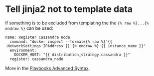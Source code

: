 # Tell jinja2 not to template data

If something is to be excluded from templating the the `{% raw %}...{% endraw %}` can be used:

```ansible
name: Register Cassandra node
  command: "docker inspect --format={% raw %}'{{ .NetworkSettings.IPAddress }}'{% endraw %} {{ instance_name }}"
  environment:
    DOCKER_HOST: "{{ distribution_strategy.cassandra }}"
  register: cassandra_node
```

More in the [Playbooks Advanced Syntax](http://docs.ansible.com/ansible/latest/playbooks_advanced_syntax.html).
